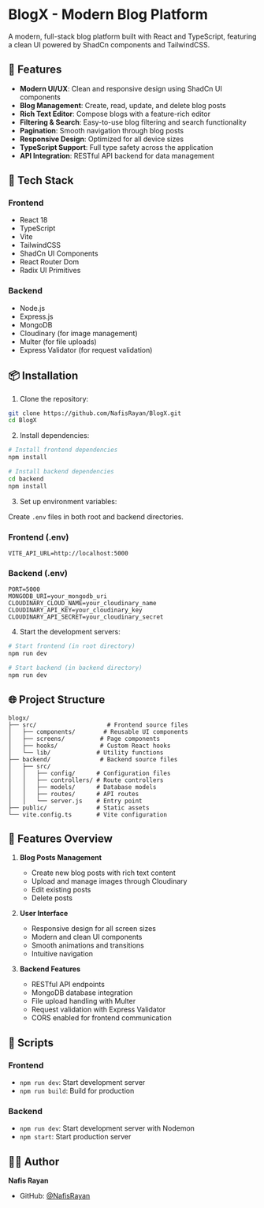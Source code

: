 # BlogX - Modern Blog Platform

A modern, full-stack blog platform built with React and TypeScript, featuring a clean UI powered by ShadCn components and TailwindCSS.

## 🌟 Features

- **Modern UI/UX**: Clean and responsive design using ShadCn UI components
- **Blog Management**: Create, read, update, and delete blog posts
- **Rich Text Editor**: Compose blogs with a feature-rich editor
- **Filtering & Search**: Easy-to-use blog filtering and search functionality
- **Pagination**: Smooth navigation through blog posts
- **Responsive Design**: Optimized for all device sizes
- **TypeScript Support**: Full type safety across the application
- **API Integration**: RESTful API backend for data management

## 🚀 Tech Stack

### Frontend
- React 18
- TypeScript
- Vite
- TailwindCSS
- ShadCn UI Components
- React Router Dom
- Radix UI Primitives

### Backend
- Node.js
- Express.js
- MongoDB
- Cloudinary (for image management)
- Multer (for file uploads)
- Express Validator (for request validation)

## 📦 Installation

1. Clone the repository:
```bash
git clone https://github.com/NafisRayan/BlogX.git
cd BlogX
```

2. Install dependencies:
```bash
# Install frontend dependencies
npm install

# Install backend dependencies
cd backend
npm install
```

3. Set up environment variables:

Create `.env` files in both root and backend directories.

### Frontend (.env)
```env
VITE_API_URL=http://localhost:5000
```

### Backend (.env)
```env
PORT=5000
MONGODB_URI=your_mongodb_uri
CLOUDINARY_CLOUD_NAME=your_cloudinary_name
CLOUDINARY_API_KEY=your_cloudinary_key
CLOUDINARY_API_SECRET=your_cloudinary_secret
```

4. Start the development servers:
```bash
# Start frontend (in root directory)
npm run dev

# Start backend (in backend directory)
npm run dev
```

## 🌐 Project Structure

```
blogx/
├── src/                    # Frontend source files
│   ├── components/        # Reusable UI components
│   ├── screens/          # Page components
│   ├── hooks/            # Custom React hooks
│   └── lib/             # Utility functions
├── backend/              # Backend source files
│   ├── src/
│   │   ├── config/      # Configuration files
│   │   ├── controllers/ # Route controllers
│   │   ├── models/      # Database models
│   │   ├── routes/      # API routes
│   │   └── server.js    # Entry point
├── public/              # Static assets
└── vite.config.ts       # Vite configuration
```

## 📱 Features Overview

1. **Blog Posts Management**
   - Create new blog posts with rich text content
   - Upload and manage images through Cloudinary
   - Edit existing posts
   - Delete posts

2. **User Interface**
   - Responsive design for all screen sizes
   - Modern and clean UI components
   - Smooth animations and transitions
   - Intuitive navigation

3. **Backend Features**
   - RESTful API endpoints
   - MongoDB database integration
   - File upload handling with Multer
   - Request validation with Express Validator
   - CORS enabled for frontend communication

## 🔧 Scripts

### Frontend
- `npm run dev`: Start development server
- `npm run build`: Build for production

### Backend
- `npm run dev`: Start development server with Nodemon
- `npm start`: Start production server

## 👨‍💻 Author

**Nafis Rayan**
- GitHub: [@NafisRayan](https://github.com/NafisRayan)
